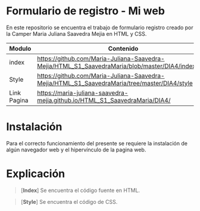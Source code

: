 # Formulario de registro - Mi web

En este repositorio se encuentra el trabajo de formulario registro creado por la Camper Maria Juliana Saavedra Mejia en HTML y CSS.


| Modulo | Contenido |
|--|--|
| index |https://github.com/Maria-Juliana-Saavedra-Mejia/HTML_S1_SaavedraMaria/blob/master/DIA4/index.html|
| Style |https://github.com/Maria-Juliana-Saavedra-Mejia/HTML_S1_SaavedraMaria/tree/master/DIA4/style|
| Link Pagina |https://maria-juliana-saavedra-mejia.github.io/HTML_S1_SaavedraMaria/DIA4/|

# **Instalación**

Para el correcto funcionamiento del presente se requiere la instalación de algún navegador web y el hipervínculo de la pagina web.

# **Explicación**

> [**Index**]
Se encuentra el código fuente en HTML.

> [**Style**]
Se encuentra el código de CSS.